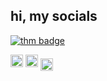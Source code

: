 ## hi, my socials

<p align="left">
  <a href="https://tryhackme.com/p/taww" target="_blank">
    <img src="https://tryhackme-badges.s3.amazonaws.com/taww.png" alt="thm badge" /></a>
<p align="left">
  <a href="https://discord.com/users/428575537917722625" target="_blank">
    <img src="https://github.com/user-attachments/assets/32fb9caa-21c3-4ddb-9a9b-0ea52c56ed36" width="20" alt="discord"/></a>
  <a href="https://steamcommunity.com/id/tyu/" target="_blank">
    <img src="https://github.com/user-attachments/assets/cdfc895f-9366-47f3-b5a3-b6a2e8fa0b50" width="20" alt="steam"/></a>
<img 
  src="https://upload.wikimedia.org/wikipedia/commons/1/13/Arch_Linux_%22Crystal%22_icon.svg"
  unselectable="on"
  width="20" 
  alt="arch" 
  style="vertical-align: middle;" 
/>
